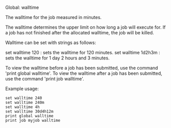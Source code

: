 Global: walltime

The walltime for the job measured in minutes.

The walltime determines the upper limit on how long a job will execute for.
If a job has not finished after the allocated walltime, the job will be killed.

Walltime can be set with strings as follows:

   set walltime 120            : sets the walltime for 120 minutes.
   set walltime 1d2h3m         : sets the walltime for 1 day 2 hours and 3 minutes.

To view the walltime before a job has been submitted, use the command 'print global walltime'.
To view the walltime after a job has been submitted, use the command 'print job <jobname> walltime'.

Example usage:

    set walltime 240
	set walltime 240m
	set walltime 4h
    set walltime 30d4h12m
    print global walltime
    print job myjob walltime

